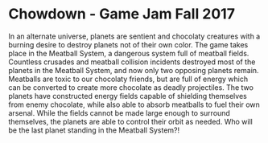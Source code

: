 # Chowdown - Game Jam Fall 2017

In an alternate universe, planets are sentient and chocolaty creatures with a burning desire 
to destroy planets not of their own color. The game takes place in the Meatball System, a 
dangerous system full of meatball fields. Countless crusades and meatball collision incidents 
destroyed most of the planets in the Meatball System, and now only two opposing planets remain. 
Meatballs are toxic to our chocolaty friends, but are full of energy which can be converted to 
create more chocolate as deadly projectiles. The two planets have constructed energy fields capable
of shielding themselves from enemy chocolate, while also able to absorb meatballs to fuel their own
arsenal. While the fields cannot be made large enough to surround themselves, the planets are able 
to control their orbit as needed. Who will be the last planet standing in the Meatball System?!